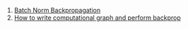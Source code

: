 1. [Batch Norm Backpropagation](http://cthorey.github.io./backpropagation/)
2. [How to write computational graph and perform backprop](https://kratzert.github.io/2016/02/12/understanding-the-gradient-flow-through-the-batch-normalization-layer.html)
